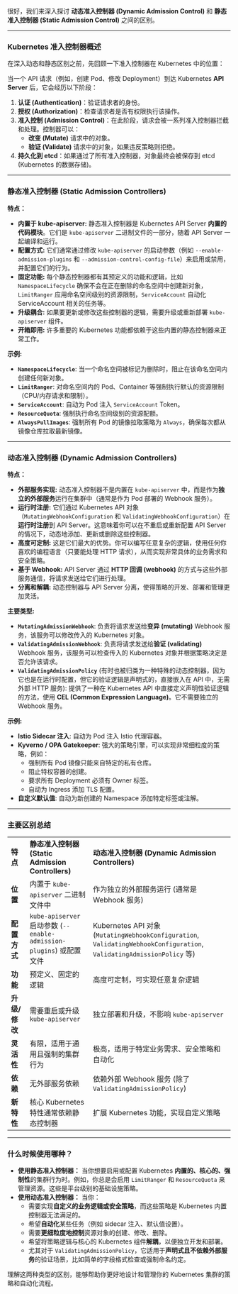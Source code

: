 很好，我们来深入探讨 **动态准入控制器 (Dynamic Admission Control)** 和 **静态准入控制器 (Static Admission Control)** 之间的区别。

---

### Kubernetes 准入控制器概述

在深入动态和静态区别之前，先回顾一下准入控制器在 Kubernetes 中的位置：

当一个 API 请求（例如，创建 Pod、修改 Deployment）到达 Kubernetes **API Server** 后，它会经历以下阶段：

1. **认证 (Authentication)**：验证请求者的身份。
2. **授权 (Authorization)**：检查请求者是否有权限执行该操作。
3. **准入控制 (Admission Control)**：在此阶段，请求会被一系列准入控制器拦截和处理。控制器可以：
    - **改变 (Mutate)** 请求中的对象。
    - **验证 (Validate)** 请求中的对象，如果违反策略则拒绝。
4. **持久化到 etcd**：如果通过了所有准入控制器，对象最终会被保存到 etcd (Kubernetes 的数据存储)。

---

### 静态准入控制器 (Static Admission Controllers)

**特点：**

- **内置于 kube-apiserver:** 静态准入控制器是 Kubernetes API Server **内置的代码模块**。它们是 `kube-apiserver` 二进制文件的一部分，随着 API Server 一起编译和运行。
- **配置方式:** 它们通常通过修改 `kube-apiserver` 的启动参数（例如 `--enable-admission-plugins` 和 `--admission-control-config-file`）来启用或禁用，并配置它们的行为。
- **固定功能:** 每个静态控制器都有其预定义的功能和逻辑，比如 `NamespaceLifecycle` 确保不会在正在删除的命名空间中创建新对象，`LimitRanger` 应用命名空间级别的资源限制，`ServiceAccount` 自动化 ServiceAccount 相关的任务等。
- **升级耦合:** 如果要更新或修改这些控制器的逻辑，需要升级或重新部署 `kube-apiserver` 组件。
- **开箱即用:** 许多重要的 Kubernetes 功能都依赖于这些内置的静态控制器来正常工作。

**示例:**

- **`NamespaceLifecycle`**: 当一个命名空间被标记为删除时，阻止在该命名空间内创建任何新对象。
- **`LimitRanger`**: 对命名空间内的 Pod、Container 等强制执行默认的资源限制（CPU/内存请求和限制）。
- **`ServiceAccount`**: 自动为 Pod 注入 `ServiceAccount` Token。
- **`ResourceQuota`**: 强制执行命名空间级别的资源配额。
- **`AlwaysPullImages`**: 强制所有 Pod 的镜像拉取策略为 `Always`，确保每次都从镜像仓库拉取最新镜像。

---

### 动态准入控制器 (Dynamic Admission Controllers)

**特点：**

- **外部服务实现:** 动态准入控制器不是内置在 `kube-apiserver` 中，而是作为**独立的外部服务**运行在集群中（通常是作为 Pod 部署的 Webhook 服务）。
- **运行时注册:** 它们通过 Kubernetes API 对象（`MutatingWebhookConfiguration` 和 `ValidatingWebhookConfiguration`）在**运行时注册**到 API Server。这意味着你可以在不重启或重新配置 API Server 的情况下，动态地添加、更新或删除这些控制器。
- **高度可定制:** 这是它们最大的优势。你可以编写任意复杂的逻辑，使用任何你喜欢的编程语言（只要能处理 HTTP 请求），从而实现非常具体的业务需求和安全策略。
- **基于 Webhook:** API Server 通过 **HTTP 回调 (webhook)** 的方式与这些外部服务通信，将请求发送给它们进行处理。
- **分离和解耦:** 动态控制器与 API Server 分离，使得策略的开发、部署和管理更加灵活。

**主要类型:**

- **`MutatingAdmissionWebhook`**: 负责将请求发送给**变异 (mutating)** Webhook 服务，该服务可以修改传入的 Kubernetes 对象。
- **`ValidatingAdmissionWebhook`**: 负责将请求发送给**验证 (validating)** Webhook 服务，该服务可以检查传入的 Kubernetes 对象并根据策略决定是否允许该请求。
- **`ValidatingAdmissionPolicy`** (有时也被归类为一种特殊的动态控制器，因为它也是在运行时配置，但它的验证逻辑是声明式的，直接嵌入在 API 中，无需外部 HTTP 服务): 提供了一种在 Kubernetes API 中直接定义声明性验证逻辑的方法，使用 **CEL (Common Expression Language)**。它不需要独立的 Webhook 服务。

**示例:**

- **Istio Sidecar 注入**: 自动为 Pod 注入 Istio 代理容器。
- **Kyverno / OPA Gatekeeper**: 强大的策略引擎，可以实现非常细粒度的策略，例如：
    - 强制所有 Pod 镜像只能来自特定的私有仓库。
    - 阻止特权容器的创建。
    - 要求所有 Deployment 必须有 Owner 标签。
    - 自动为 Ingress 添加 TLS 配置。
- **自定义默认值**: 自动为新创建的 Namespace 添加特定标签或注解。

---

### 主要区别总结

|   |   |   |
|---|---|---|
|**特点**|**静态准入控制器 (Static Admission Controllers)**|**动态准入控制器 (Dynamic Admission Controllers)**|
|**位置**|内置于 `kube-apiserver` 二进制文件中|作为独立的外部服务运行 (通常是 Webhook 服务)|
|**配置方式**|`kube-apiserver` 启动参数 (`--enable-admission-plugins`) 或配置文件|Kubernetes API 对象 (`MutatingWebhookConfiguration`, `ValidatingWebhookConfiguration`, `ValidatingAdmissionPolicy` 等)|
|**功能**|预定义、固定的逻辑|高度可定制，可实现任意复杂逻辑|
|**升级/修改**|需要重启或升级 `kube-apiserver`|独立部署和升级，不影响 `kube-apiserver`|
|**灵活性**|有限，适用于通用且强制的集群行为|极高，适用于特定业务需求、安全策略和自动化|
|**依赖**|无外部服务依赖|依赖外部 Webhook 服务 (除了 `ValidatingAdmissionPolicy`)|
|**新特性**|核心 Kubernetes 特性通常依赖静态控制器|扩展 Kubernetes 功能，实现自定义策略|

---

### 什么时候使用哪种？

- **使用静态准入控制器：** 当你想要启用或配置 Kubernetes **内置的、核心的、强制性**的集群行为时。例如，你总是会启用 `LimitRanger` 和 `ResourceQuota` 来管理资源。这些是平台级别的基础设施策略。
- **使用动态准入控制器：** 当你：
    - 需要实现**自定义的业务逻辑或安全策略**，而这些策略是 Kubernetes 内置控制器无法满足的。
    - 希望**自动化**某些任务（例如 sidecar 注入、默认值设置）。
    - 需要**更细粒度地控制**资源对象的创建、修改、删除。
    - 希望将策略逻辑与核心的 Kubernetes 组件**解耦**，以便独立开发和部署。
    - 尤其对于 `ValidatingAdmissionPolicy`，它适用于**声明式且不依赖外部服务**的验证场景，比如简单的字段格式检查或强制命名约定。

理解这两种类型的区别，能够帮助你更好地设计和管理你的 Kubernetes 集群的策略和自动化流程。